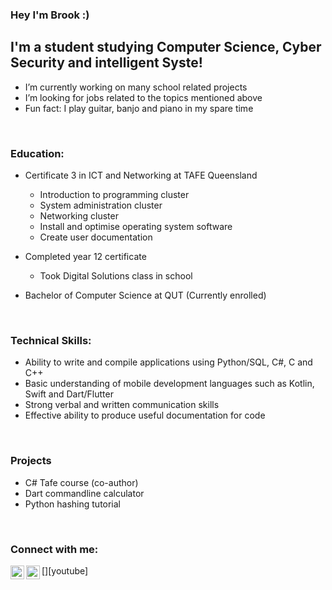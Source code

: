 ### Hey I'm Brook :)

## I'm a student studying Computer Science, Cyber Security and intelligent Syste!
- I’m currently working on many school related projects
- I’m looking for jobs related to the topics mentioned above
- Fun fact: I play guitar, banjo and piano in my spare time

<br />

### Education:
- Certificate 3 in ICT and Networking at TAFE Queensland
  - Introduction to programming cluster
  - System administration cluster
  - Networking cluster
  - Install and optimise operating system software
  - Create user documentation
  
- Completed year 12 certificate
  - Took Digital Solutions class in school

- Bachelor of Computer Science at QUT (Currently enrolled)

<br />

### Technical Skills:
- Ability to write and compile applications using Python/SQL, C#, C and C++
- Basic understanding of mobile development languages such as Kotlin, Swift and Dart/Flutter
- Strong verbal and written communication skills
- Effective ability to produce useful documentation for code

<br />

### Projects
- C# Tafe course (co-author)
- Dart commandline calculator 
- Python hashing tutorial

<br />

### Connect with me:

[<img align="left" alt="brook jeynes | YouTube" width="22px" src="https://cdn.jsdelivr.net/npm/simple-icons@v3/icons/youtube.svg" />][youtube]
[<img align="left" alt="brook_jeynes | Instagram" width="22px" src="https://cdn.jsdelivr.net/npm/simple-icons@v3/icons/instagram.svg" />][instagram]


[email]: jeynesbrook@gmail.com
[instagram]: https://www.instagram.com/brook_jeynes/
